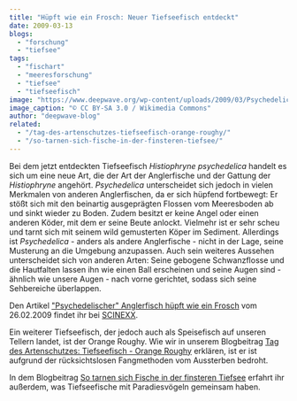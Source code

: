 ```yaml
---
title: "Hüpft wie ein Frosch: Neuer Tiefseefisch entdeckt"
date: 2009-03-13
blogs: 
  - "forschung"
  - "tiefsee"
tags: 
  - "fischart"
  - "meeresforschung"
  - "tiefsee"
  - "tiefseefisch"
image: "https://www.deepwave.org/wp-content/uploads/2009/03/Psychedelic_frogfish_08Am7A1b.jpg"
image_caption: "© CC BY-SA 3.0 / Wikimedia Commons"
author: "deepwave-blog"
related: 
  - "/tag-des-artenschutzes-tiefseefisch-orange-roughy/"
  - "/so-tarnen-sich-fische-in-der-finsteren-tiefsee/"
---
```


Bei dem jetzt entdeckten Tiefseefisch _Histiophryne psychedelica_ handelt es sich um eine neue Art, die der Art der Anglerfische und der Gattung der _Histiophryne_ angehört. _Psychedelica_ unterscheidet sich jedoch in vielen Merkmalen von anderen Anglerfischen, da er sich hüpfend fortbewegt: Er stößt sich mit den beinartig ausgeprägten Flossen vom Meeresboden ab und sinkt wieder zu Boden. Zudem besitzt er keine Angel oder einen anderen Köder, mit dem er seine Beute anlockt. Vielmehr ist er sehr scheu und tarnt sich mit seinem wild gemusterten Köper im Sediment. Allerdings ist _Psychedelica_ - anders als andere Anglerfische - nicht in der Lage, seine Musterung an die Umgebung anzupassen. Auch sein weiteres Aussehen unterscheidet sich von anderen Arten: Seine gebogene Schwanzflosse und die Hautfalten lassen ihn wie einen Ball erscheinen und seine Augen sind - ähnlich wie unsere Augen - nach vorne gerichtet, sodass sich seine Sehbereiche überlappen.

Den Artikel ["Psychedelischer" Anglerfisch hüpft wie ein Frosch](https://www.scinexx.de/news/geowissen/psychedelischer-anglerfisch-huepft-wie-ein-frosch/) vom 26.02.2009 findet ihr bei [SCINEXX](https://www.scinexx.de/).

Ein weiterer Tiefseefisch, der jedoch auch als Speisefisch auf unseren Tellern landet, ist der Orange Roughy. Wie wir in unserem Blogbeitrag [Tag des Artenschutzes: Tiefseefisch - Orange Roughy](https://www.deepwave.org/tag-des-artenschutzes-tiefseefisch-orange-roughy/) erklären, ist er ist aufgrund der rücksichtslosen Fangmethoden vom Aussterben bedroht.

In dem Blogbeitrag [So tarnen sich Fische in der finsteren Tiefsee](https://www.deepwave.org/so-tarnen-sich-fische-in-der-finsteren-tiefsee/) erfahrt ihr außerdem, was Tiefseefische mit Paradiesvögeln gemeinsam haben.
